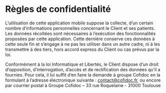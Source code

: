 # Règles de confidentialité
L’utilisation de cette application mobile suppose la collecte, d’un certain nombre d’informations personnelles concernant le Client et ses patients. Les données récoltées sont nécessaires à l’exécution des fonctionnalités proposées par cette application. Cette dernière conserve ces données à cette seule fin et s’engage à ne pas les utiliser dans un autre cadre, ni à les transmettre à des tiers, hors accord express du Client ou cas prévus par la loi.

Conformément à la loi Informatique et Libertés, le Client dispose d’un droit d’opposition, d’interrogation, d’accès et de rectification des données qu’il a fournies. Pour cela, il lui suffit d’en faire la demande à groupe Cofidoc en la formulant à l’adresse électronique suivante : contact@cofidoc.fr, ou encore par courrier postal à Groupe Cofidoc – 33 rue Roquelaine - 31000 Toulouse
